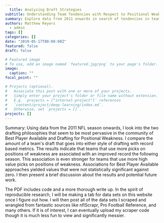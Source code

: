 ```yaml
---
  title: Analyzing Draft Strategies
subtitle: Understanding Team Tendencies with Respect to Positional Weakness and Best Player Available
summary: Explore data from 2011 onwards in search of tendencies in team performance and drafting style.
authors: Matthew Reyers
  - admin
tags: []
categories: []
date: "2019-05-17T00:00:00Z"
featured: false
draft: false

# Featured image
# To use, add an image named `featured.jpg/png` to your page's folder. 
image:
  caption: ""
focal_point: ""

# Projects (optional).
#   Associate this post with one or more of your projects.
#   Simply enter your project's folder or file name without extension.
#   E.g. `projects = ["internal-project"]` references 
#   `content/project/deep-learning/index.md`.
#   Otherwise, set `projects = []`.
projects: []
---
```


Summary: Using data from the 2011 NFL season onwards, I look into the two drafting philosophies that seem to be most pervasive in the community of Best Player Available and Drafting for Positional Weakness. I compare the amount of a team's draft that goes into either style of drafting with record based metrics. The results indicate that teams that use more picks on positions of weakness are associated with an improved record the following season. This association is even stronger for teams that use more high value picks on positions of weakness. Associations for Best Player Available approaches yielded values that were not statistically significant against zero. I then present a brief discussion about the results and potential future work.

The PDF includes code and a more thorough write up. In the spirit of reproducible research, I will be making a tab for data sets on this website once I figure out how. I will then post all of the data sets I scraped and wrangled from fantastic sources like nflScrapr, Pro Football Reference, and many others. If it is of interest, I can eventually upload my scraper code though it is much less fun to view and significantly messier. 